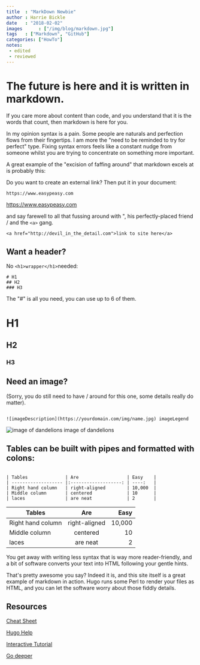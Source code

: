 ```yaml
---
title  : "MarkDown Newbie"
author : Harrie Bickle
date   : "2018-02-02"
images      : ["/img/blog/markdown.jpg"]
tags   : ["Markdown", "GitHub"]
categories: ["HowTo"]
notes:
 - edited
 - reviewed
---
```



# The future is here and it is written in markdown.

If you care more about content than code, and you understand that it is the words that count, then markdown is here for you.

In my opinion syntax is a pain. Some people are naturals and perfection flows from their fingertips. I am more the "need to be reminded to try for perfect" type. Fixing syntax errors feels like a constant nudge from someone whilst you are trying to concentrate on something more important.

A great example of the "excision of faffing around" that markdown excels at is probably this:


Do you want to create an external link? Then put it in your document:

```
https://www.easypeasy.com
```
https://www.easypeasy.com

and say farewell to all that fussing around with ", his perfectly-placed friend / and the `<a>`  gang.

```
<a href="http://devil_in_the_detail.com">link to site here</a>
```

## Want a header? 

No ```<h1>wrapper</h1>```needed:

```
# H1
## H2
### H3

```
The "#" is all you need, you can use up to 6 of them.

# H1
## H2
### H3

## Need an image? 
(Sorry, you do still need to have / around for this one, some details really do matter).

```

![imageDescription](https://yourdomain.com/img/name.jpg) imageLegend

```
![image of dandelions](/img/blog.jpg) image of dandelions


## Tables can be built with pipes and formatted with colons:

```

| Tables              | Are                  | Easy    |
| ------------------- |:-------------------: | ----:   |
| Right hand column   | right-aligned        | 10,000  |
| Middle column       | centered             | 10      |
| laces               | are neat             | 2       |

```



| Tables             | Are                  | Easy    |
| ------------------ |:-------------------: | ----:   |
| Right hand column  | right-aligned        | 10,000  |
|Middle column       | centered             | 10      |
| laces              | are neat             | 2       |

You get away with writing less syntax that is way more reader-friendly, and a bit of software converts your text into HTML following your gentle hints.

That's pretty awesome you say? Indeed it is, and this site itself is a great example of markdown in action. Hugo runs some Perl to render your files as HTML, and you can let the software worry about those fiddly details.

## Resources

[Cheat Sheet](https://help.github.com/articles/basic-writing-and-formatting-syntax/)

[Hugo Help](https://gohugo.io/content-management/formats/#learn-markdown)

[Interactive Tutorial](https://www.markdowntutorial.com/lesson/1/)

[Go deeper](https://daringfireball.net/projects/markdown/)
